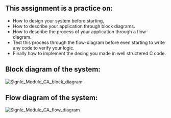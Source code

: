## This assignment is a practice on:
- How to design your system before starting,
- How to describe your application through block diagrams.
- How to describe the process of your application through a flow-diagram.
- Test this process through the flow-diagram before even starting to write any code to verify your logic.
- Finally how to implement the desing you made in well structered C code.



## Block diagram of the system:

![Signle_Module_CA_block_diagram](https://github.com/eidHossam/Master-Embedded-Systems/assets/106603484/ad82ecf4-b724-4b2e-b3bc-6025f3ec3bfe)



## Flow diagram of the system:

![Signle_Module_CA_flow_diagram](https://github.com/eidHossam/Master-Embedded-Systems/assets/106603484/abb4f03e-d4d5-4629-8870-f47023532587)

